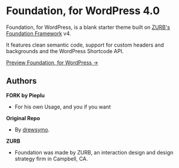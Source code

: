 # Foundation, for WordPress 4.0

Foundation, for WordPress, is a blank starter theme built on [ZURB's Foundation Framework](http://foundation.zurb.com/) v4.

It features clean semantic code, support for custom headers and backgrounds and the WordPress Shortcode API.

[Preview Foundation, for WordPress &rarr;](http://fwp.drewsymo.com/)



## Authors

**FORK by Pieplu**

+ For his own Usage, and you if you want

**Original Repo**

+ By [drewsymo](http://github.com/drewsymo/Foundation).

**ZURB**

+ Foundation was made by ZURB, an interaction design and design strategy firm in Campbell, CA.
